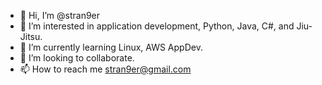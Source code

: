- 👋 Hi, I’m @stran9er
- 👀 I’m interested in application development, Python, Java, C#, and Jiu-Jitsu. 
- 🌱 I’m currently learning Linux, AWS AppDev.  
- 💞️ I’m looking to collaborate.
- 📫 How to reach me stran9er@gmail.com

<!---
stran9er/stran9er is a ✨ special ✨ repository because its `README.md` (this file) appears on your GitHub profile.
You can click the Preview link to take a look at your changes.
--->
